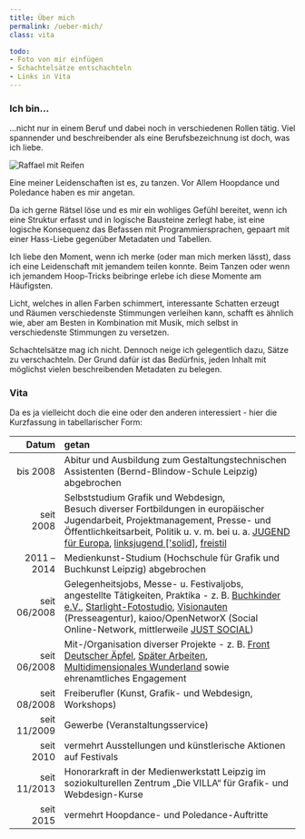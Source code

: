 ```yaml
---
title: Über mich
permalink: /ueber-mich/
class: vita

todo:
- Foto von mir einfügen
- Schachtelsätze entschachteln
- Links in Vita
---
```


### Ich bin... 

...nicht nur in einem Beruf und dabei noch in verschiedenen Rollen tätig. Viel spannender und beschreibender als eine Berufsbezeichnung ist doch, was ich liebe.

![Raffael mit Reifen]({{site.imgpath}}/DSC05559_sw.jpg)

Eine meiner Leidenschaften ist es, zu tanzen. Vor Allem Hoopdance und Poledance haben es mir angetan.

Da ich gerne Rätsel löse und es mir ein wohliges Gefühl bereitet, wenn ich eine Struktur erfasst und in logische Bausteine zerlegt habe, ist eine logische Konsequenz das Befassen mit Programmiersprachen, gepaart mit einer Hass-Liebe gegenüber Metadaten und Tabellen.

Ich liebe den Moment, wenn ich merke (oder man mich merken lässt), dass ich eine Leidenschaft mit jemandem teilen konnte. Beim Tanzen oder wenn ich jemandem Hoop-Tricks beibringe erlebe ich diese Momente am Häufigsten.

Licht, welches in allen Farben schimmert, interessante Schatten erzeugt und Räumen verschiedenste Stimmungen verleihen kann, schafft es ähnlich wie, aber am Besten in Kombination mit Musik, mich selbst in verschiedenste Stimmungen zu versetzen.

Schachtelsätze mag ich nicht. Dennoch neige ich gelegentlich dazu, Sätze zu verschachteln. Der Grund dafür ist das Bedürfnis, jeden Inhalt mit möglichst vielen beschreibenden Metadaten zu belegen.

### Vita

Da es ja vielleicht doch die eine oder den anderen interessiert - hier die Kurzfassung in tabellarischer Form:

  Datum           | getan
-----------------:|:---------------------------------------
bis 2008          | Abitur und Ausbildung zum Gestaltungstechnischen Assistenten (Bernd-Blindow-Schule Leipzig) abgebrochen
seit 2008         | Selbststudium Grafik und Webdesign, <br />Besuch diverser Fortbildungen in europäischer Jugendarbeit, Projektmanagement, Presse- und Öffentlichkeitsarbeit, Politik u. v. m. bei u. a. [JUGEND für Europa](https://www.jugendfuereuropa.de/), [linksjugend ['solid]](https://www.linksjugend-solid.de/), [freistil](http://www.freistil-lsa.de/start/index.html)
2011 – 2014 | Medienkunst-Studium (Hochschule für Grafik und Buchkunst Leipzig) abgebrochen
seit 06/2008      | Gelegenheitsjobs, Messe- u. Festivaljobs, angestellte Tätigkeiten, Praktika - z. B. [Buchkinder e.V.](http://www.buchkinder.de/), [Starlight-Fotostudio](http://starlight-foto.de/), [Visionauten](http://visionauten.com/) (Presseagentur), kaioo/OpenNetworX (Social Online-Network, mittlerweile [JUST SOCIAL](https://www.just.social/))
seit 06/2008      | Mit-/Organisation diverser Projekte - z. B. [Front Deutscher Äpfel](http://apfelfront.de/), [Später Arbeiten](), [Multidimensionales Wunderland]() sowie ehrenamtliches Engagement
seit 08/2008      | Freiberufler (Kunst, Grafik- und Webdesign, Workshops)
seit 11/2009      | Gewerbe (Veranstaltungsservice)
seit 2010         | vermehrt Ausstellungen und künstlerische Aktionen auf Festivals
seit 11/2013      | Honorarkraft in der Medienwerkstatt Leipzig im soziokulturellen Zentrum „Die VILLA“ für Grafik- und Webdesign-Kurse
seit 2015         | vermehrt Hoopdance- und Poledance-Auftritte







